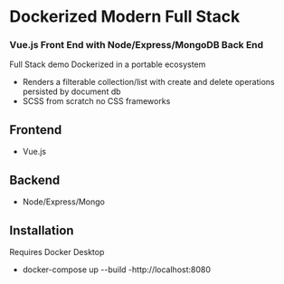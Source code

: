 # Dockerized Modern Full Stack
### Vue.js Front End with Node/Express/MongoDB Back End

 Full Stack demo Dockerized in a portable ecosystem
  - Renders a filterable collection/list with create and delete operations persisted by document db
 - SCSS from scratch no CSS frameworks
 
 ## Frontend
 - Vue.js
 
## Backend
 - Node/Express/Mongo
 
## Installation
Requires Docker Desktop

- docker-compose up --build
-http://localhost:8080
